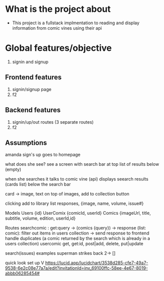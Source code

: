 # What is the project about 
- This project is a fullstack implmentation to reading and display information from comic vines using their api

# Global features/objective
1.  signin and signup

## Frontend features
1. signin/signup page
2. f2

## Backend features
1. signin/up/out routes (3 separate routes)
2. f2

## Assumptions
amanda sign's up
goes to homepage

what does she see?
see a screen with 
search bar at top
list of results below (empty)

when she searches it talks to comic vine (api)
displays seearch results (cards list) below the search bar

card -> image, text on top of images, add to collection button

clicking add to library
list responses, {image, name, volume, issue#}

Models
Users {id}
UserComix {comicId, userId}
Comics {imageUrl, title, subtitle, volume, edition, userId,id}


Routes
searchcomic : get:query -> (comics {query}) -> response (list: comic): filter out items in users collection -> send response to frontend
handle duplicates (a comic returned by the search which is already in a users collection)
usercomic get, get:id, post|add, delete, put|update


search(issues) examples
superman strikes back 2-> []



quick look set up
V
https://lucid.app/lucidchart/3538d285-cfe7-49a7-9538-6e2c08e77a7a/edit?invitationId=inv_69100ffc-58ee-4e67-8019-abbb06285454#